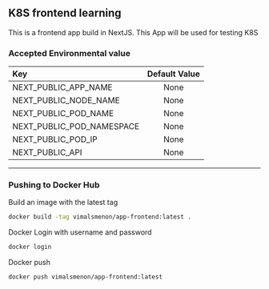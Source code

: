 ## K8S frontend learning

This is a frontend app build in NextJS. This App will be used for testing K8S

### Accepted Environmental value
| Key |  Default Value  |
|:-----|:--------:|
| NEXT_PUBLIC_APP_NAME   | None |
| NEXT_PUBLIC_NODE_NAME   |  None  |
| NEXT_PUBLIC_POD_NAME   | None |
| NEXT_PUBLIC_POD_NAMESPACE   | None |
| NEXT_PUBLIC_POD_IP   |  None  |
| NEXT_PUBLIC_API   |  None  |

---
### Pushing to Docker Hub
Build an image with the latest tag
```bash
docker build -tag vimalsmenon/app-frontend:latest .
```
Docker Login with username and password
```bash
docker login
```
Docker push
```bash
docker push vimalsmenon/app-frontend:latest
```
